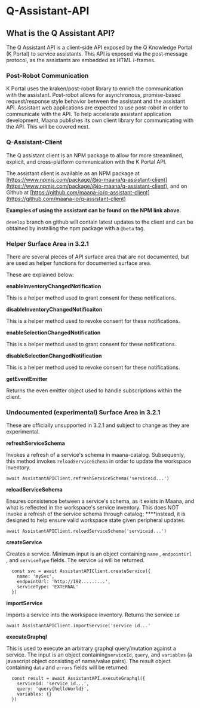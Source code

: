 # Q-Assistant-API

## What is the Q Assistant API?

The Q Assistant API is a client-side API exposed by the Q Knowledge Portal \(K Portal\) to service assistants. This API is exposed via the post-message protocol, as the assistants are embedded as HTML i-frames. 

### Post-Robot Communication

K Portal uses the kraken/post-robot library to enrich the communication with the assistant. Post-robot allows for asynchronous, promise-based request/response style behavior between the assistant and the assistant API. Assistant web applications are expected to use post-robot in order to communicate with the API. To help accelerate assistant application development, Maana  publishes its own client library for communicating with the API. This will be covered next.

### Q-Assistant-Client

The Q assistant client is an NPM package to allow for more streamlined, explicit,  and cross-platform communication with the K Portal API.

The assistant client is available as an NPM package at [https://www.npmjs.com/package/@io-maana/q-assistant-client](https://www.npmjs.com/package/@io-maana/q-assistant-client), and on Github at [https://github.com/maana-io/q-assistant-client](https://github.com/maana-io/q-assistant-client)

**Examples of using the assistant can be found on the NPM link above.**

`develop` branch on github will contain latest updates to the client and can be obtained by installing the npm package with a `@beta` tag. 

### Helper Surface Area in 3.2.1

There are several pieces of API surface area that are not documented, but are used as helper functions for documented surface area. 

These are explained below:

**enableInventoryChangedNotification**

This is a helper method used to grant consent for these notifications.

**disableInventoryChangedNotificaiton**

This is a helper method used  to revoke consent for these notifications.

**enableSelectionChangedNotification**

This is a helper method used to grant consent for these notifications.

**disableSelectionChangedNotification**

This is a helper method used to revoke consent for these notifications.

**getEventEmitter**

Returns the even emitter object used to handle subscriptions within the client.

### Undocumented \(experimental\) Surface Area in 3.2.1

These are officially unsupported in 3.2.1 and subject to change as they are experimental. 

**refreshServiceSchema**

Invokes a refresh of a service's schema in maana-catalog. Subsequenly, this method invokes `reloadServiceSchema` in order to update the workspace inventory. 

```text
await AssistantAPIClient.refreshServiceSchema('serviceid...')
```

**reloadServiceSchema**

Ensures consistence between a service's schema, as it exists in Maana, and what is reflected in the workspace's service inventory. This does NOT invoke a refresh of the service schema through catalog; ****instead, it is designed to help ensure valid workspace state given peripheral updates. 

```text
await AssistantAPIClient.reloadServiceSchema('serviceid...')
```

**createService**

Creates a service. Minimum input is an object containing `name` , `endpointUrl` , and `serviceType` fields. The service `id` will be returned. 

```text
  const svc = await AssistantAPIClient.createService({
    name: 'mySvc',
    endpointUrl: 'http://192.....:...',
    serviceType: 'EXTERNAL'
  })
```

**importService**

Imports a service into the workspace inventory. Returns the service `id`

```text
await AssistantAPIClient.importService('service id...'
```

**executeGraphql**

This is used to execute an arbitrary graphql query/mutation against a service. The input is an object containing`serviceId`, `query`, and `variables` \(a javascript object consisting of name/value pairs\). The result object containing `data` and `errors` fields will be returned:

```text
  const result = await AssistantAPI.executeGraphql({
    serviceId: 'service id...',
    query: 'query{helloWorld}',
    variables: {}
  })
```






